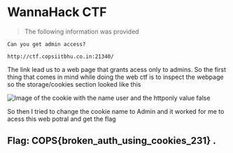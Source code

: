 # WannaHack CTF
> The following information was provided
```
Can you get admin access?

http://ctf.copsiitbhu.co.in:21340/

```
The link lead us to a web page that grants acess only to admins.
So the first thing that comes in mind while doing the web ctf is to inspect the webpage so the storage/cookies section looked like this

![Image of the cookie with the name user and the httponly value false](https://github.com/Wizzy2323/WannaHackme/assets/159465554/698129e2-fa5d-4f57-bb63-0e9c9a94a1f7)

So then I tried to change the cookie name to Admin and it worked for me to acess this web potral and get the flag

## Flag:  COPS{broken_auth_using_cookies_231} .



